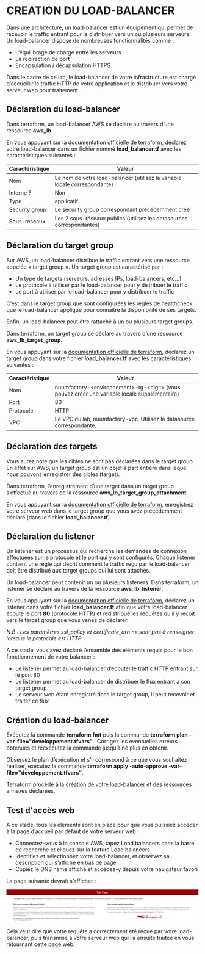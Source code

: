 # CREATION DU LOAD-BALANCER

Dans une architecture, un load-balancer est un équipement qui permet de recevoir le traffic entrant pour le distribuer vers un ou plusieurs serveurs. Un load-balancer dispose de nombreuses fonctionnalités comme :

- L’équilibrage de charge entre les serveurs
- La redirection de port
- Encapsulation / décapsulation HTTPS

Dans le cadre de ce lab, le load-balancer de votre infrastructure est chargé d’accueillir le traffic HTTP de votre application et le distribuer vers votre serveur web pour traitement.

## Déclaration du load-balancer

Dans terraform, un load-balancer AWS se déclare au travers d’une ressource **aws_lb**.

En vous appuyant sur la [documentation officielle de terraform](https://registry.terraform.io/providers/hashicorp/aws/latest/docs/resources/lb), déclarez votre load-balancer dans un fichier nommé **load_balancer.tf** avec les caractéristiques suivantes :

| Caractéristique | Valeur                                                                     |
|-----------------|----------------------------------------------------------------------------|
| Nom             | Le nom de votre load-balancer (utilisez la variable locale correspondante) |
| Interne ?       | Non                                                                        |
| Type            | applicatif                                                                 |
| Security group  | Le security group correspondant précédemment créé                          |
| Sous-réseaux    | Les 2 sous-réseaux publics (utilisez les datasources correspondantes)      |

## Déclaration du target group

Sur AWS, un load-balancer distribue le traffic entrant vers une ressource appelée « target group ». Un target group est caractérisé par :

- Un type de targets (serveurs, adresses IPs, load-balancers, etc…)
- Le protocole à utiliser par le load-balancer pour y distribuer le traffic
- Le port à utiliser par le load-balancer pour y distribuer le traffic

C’est dans le target group que sont configurées les règles de healthcheck que le load-balancer applique pour connaître la disponibilité de ses targets.

Enfin, un load-balancer peut être rattaché à un ou plusieurs target groups.

Dans terraform, un target group se déclare au travers d’une ressource **aws_lb_target_group**.

En vous appuyant sur la [documentation officielle de terraform](https://registry.terraform.io/providers/hashicorp/aws/latest/docs/resources/lb_target_group), déclarez un target group dans votre fichier **load_balancer.tf** avec les caractéristiques suivantes :

| Caractéristique | Valeur                                                                                        |
|-----------------|-----------------------------------------------------------------------------------------------|
| Nom             | nuumfactory-\<environnement\>-tg-\<digit\> (vous pouvez créer une variable locale supplémentaire) |
| Port            | 80                                                                                                |
| Protocole       | HTTP                                                                                              |
| VPC             | Le VPC du lab, nuumfactory-vpc. Utilisez la datasource correspondante.                            |

## Déclaration des targets

Vous aurez noté que les cibles ne sont pas déclarées dans le target group. En effet sur AWS, un target group est un objet à part entière dans lequel nous pouvons enregistrer des cibles (target).

Dans terraform, l’enregistrement d’une target dans un target group s’effectue au travers de la ressource **aws_lb_target_group_attachment**.

En vous appuyant sur la [documentation officielle de terraform](https://registry.terraform.io/providers/hashicorp/aws/latest/docs/resources/lb_target_group_attachment), enregistrez votre serveur web dans le target group que vous avez précédemment déclaré (dans le fichier **load_balancer.tf**).

## Déclaration du listener

Un listener est un processus qui recherche les demandes de connexion effectuées sur le protocole et le port qui y sont configurés. Chaque listener contient une règle qui décrit comment le traffic reçu par le load-balancer doit être distribué aux target groups qui lui sont attachés.

Un load-balancer peut contenir un ou plusieurs listeners. Dans terraform, un listener se déclare au travers de la ressource **aws_lb_listener**.

En vous appuyant sur la [documentation officielle de terraform](https://registry.terraform.io/providers/hashicorp/aws/latest/docs/resources/lb_listener), déclarez un listener dans votre fichier **load_balancer.tf** afin que votre load-balancer écoute le port **80** (protocole HTTP) et redistribue les requêtes qu’il y reçoit vers le target group que vous venez de déclarer.

*N.B : Les paramètres ssl_policy et certificate_arn ne sont pas à renseigner lorsque le protocole est HTTP.*

A ce stade, vous avez déclaré l’ensemble des éléments requis pour le bon fonctionnement de votre balancer :

- Le listener permet au load-balancer d’écouter le traffic HTTP entrant sur le port 80
- Le listener permet au load-balancer de distribuer le flux entrant à son target group
- Le serveur web étant enregistré dans le target group, il peut recevoir et traiter ce flux

## Création du load-balancer

Exécutez la commande **terraform fmt** puis la commande **terraform plan -var-file="developpement.tfvars"** : Corrigez les éventuelles erreurs obtenues et réexécutez la commande jusqu’à ne plus en obtenir.

Observez le plan d’exécution et s’il correspond à ce que vous souhaitez réaliser, exécutez la commande **terraform apply -auto-approve -var-file="developpement.tfvars"**.

Terraform procède à la création de votre load-balancer et des ressources annexes déclarées.

## Test d'accès web

A ce stade, tous les éléments sont en place pour que vous puissiez accéder à la page d’accueil par défaut de votre serveur web :

- Connectez-vous à la console AWS, tapez Load balancers dans la barre de recherche et cliquez sur la feature Load balancers
- Identifiez et sélectionnez votre load-balancer, et observez sa description qui s’affiche en bas de page
- Copiez le DNS name affiché et accédez-y depuis votre navigateur favori

La page suivante devrait s’afficher :

<img src="img/apache-test-page.jpg" />

Cela veut dire que votre requête a correctement été reçue par votre load-balancer, puis transmise à votre serveur web qui l’a ensuite traitée en vous retournant cette page web.